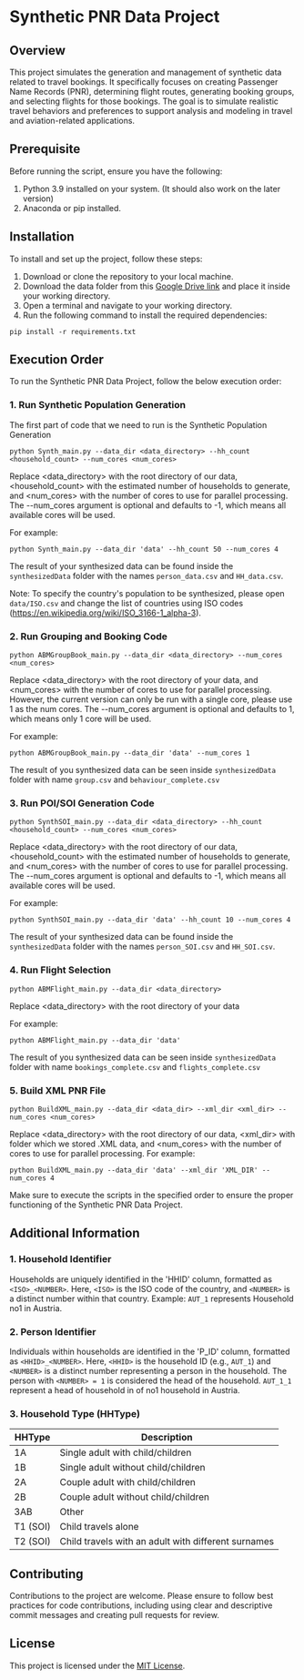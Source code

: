 # Synthetic PNR Data Project

## Overview
This project simulates the generation and management of synthetic data related to travel bookings. It specifically focuses on creating Passenger Name Records (PNR), determining flight routes, generating booking groups, and selecting flights for those bookings. The goal is to simulate realistic travel behaviors and preferences to support analysis and modeling in travel and aviation-related applications.

## Prerequisite
Before running the script, ensure you have the following:
1. Python 3.9 installed on your system. (It should also work on the later version)
2. Anaconda or pip installed.

## Installation
To install and set up the project, follow these steps:
1. Download or clone the repository to your local machine.
2. Download the data folder from this [Google Drive link](https://drive.google.com/drive/folders/1fZSUiiTk_jU4gRSipsJrQ23uyKOqeQOs) and place it inside your working directory.
3. Open a terminal and navigate to your working directory.
4. Run the following command to install the required dependencies:
```
pip install -r requirements.txt
```




## Execution Order
To run the Synthetic PNR Data Project, follow the below execution order:
### 1. Run Synthetic Population Generation
The first part of code that we need to run is the Synthetic Population Generation
```
python Synth_main.py --data_dir <data_directory> --hh_count <household_count> --num_cores <num_cores>    
```
    
  Replace <data_directory> with the root directory of our data, <household_count> with the estimated number of households to generate, and <num_cores> with the number of cores to use for parallel processing. The --num_cores argument is optional and defaults to -1, which means all available cores will be used.

  For example:
  ```
  python Synth_main.py --data_dir 'data' --hh_count 50 --num_cores 4  
  ```
  The result of your synthesized data can be found inside the `synthesizedData` folder with the names `person_data.csv` and `HH_data.csv`.

  Note: To specify the country's population to be synthesized, please open `data/ISO.csv` and change the list of countries using ISO codes (https://en.wikipedia.org/wiki/ISO_3166-1_alpha-3).

### 2. Run Grouping and Booking Code
```
python ABMGroupBook_main.py --data_dir <data_directory> --num_cores <num_cores>    
```
    
  Replace <data_directory> with the root directory of your data, and <num_cores> with the number of cores to use for parallel processing. However, the current version can only be run with a single core, please use 1 as the num cores. The --num_cores argument is optional and defaults to 1, which means only 1 core will be used.

  For example:
  ```
  python ABMGroupBook_main.py --data_dir 'data' --num_cores 1  
  ```
  The result of you synthesized data can be seen inside `synthesizedData` folder  with name `group.csv` and `behaviour_complete.csv`

### 3. Run POI/SOI Generation Code
```
python SynthSOI_main.py --data_dir <data_directory> --hh_count <household_count> --num_cores <num_cores>    
```
    
  Replace <data_directory> with the root directory of our data, <household_count> with the estimated number of households to generate, and <num_cores> with the number of cores to use for parallel processing. The --num_cores argument is optional and defaults to -1, which means all available cores will be used.

  For example:
  ```
  python SynthSOI_main.py --data_dir 'data' --hh_count 10 --num_cores 4  
  ```
  The result of your synthesized data can be found inside the `synthesizedData` folder with the names `person_SOI.csv` and `HH_SOI.csv`.


### 4. Run Flight Selection
```
python ABMFlight_main.py --data_dir <data_directory>     
```
    
  Replace <data_directory> with the root directory of your data

  For example:
  ```
  python ABMFlight_main.py --data_dir 'data' 
  ```
  The result of you synthesized data can be seen inside `synthesizedData` folder  with name `bookings_complete.csv` and `flights_complete.csv`
### 5. Build XML PNR File
```
python BuildXML_main.py --data_dir <data_dir> --xml_dir <xml_dir> --num_cores <num_cores>     
```
Replace <data_directory> with the root directory of our data, <xml_dir> with folder which we stored .XML data, and <num_cores> with the number of cores to use for parallel processing. 
For example:
  ```
  python BuildXML_main.py --data_dir 'data' --xml_dir 'XML_DIR' --num_cores 4 
  ```

  Make sure to execute the scripts in the specified order to ensure the proper functioning of the Synthetic PNR Data Project.

## Additional Information

### 1. Household Identifier
Households are uniquely identified in the 'HHID' column, formatted as `<ISO>_<NUMBER>`. Here, `<ISO>` is the ISO code of the country, and `<NUMBER>` is a distinct number within that country. 
Example: `AUT_1` represents Household no1 in Austria.

### 2. Person Identifier
Individuals within households are identified in the 'P_ID' column, formatted as `<HHID>_<NUMBER>`. Here, `<HHID>` is the household ID (e.g., `AUT_1`) and `<NUMBER>` is a distinct number representing a person in the household. The person with `<NUMBER> = 1` is considered the head of the household. `AUT_1_1` represent a head of household in of no1 household in Austria.

### 3. Household Type (HHType)

| HHType  | Description                                  |
|---------|----------------------------------------------|
| 1A      | Single adult with child/children             |
| 1B      | Single adult without child/children          |
| 2A      | Couple adult with child/children             |
| 2B      | Couple adult without child/children          |
| 3AB     | Other                                        |
| T1 (SOI)| Child travels alone                          |
| T2 (SOI)| Child travels with an adult with different surnames |


## Contributing
Contributions to the project are welcome. Please ensure to follow best practices for code contributions, including using clear and descriptive commit messages and creating pull requests for review.

## License
This project is licensed under the [MIT License](LICENSE).


 
